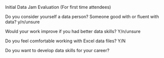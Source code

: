 Initial Data Jam Evaluation
(For first time attendees)

Do you consider yourself a data person? Someone good with or fluent with data?
y/n/unsure

Would your work improve if you had better data skills?
Y/n/unsure

Do you feel comfortable working with Excel data files?
Y/N

Do you want to develop data skills for your career?
